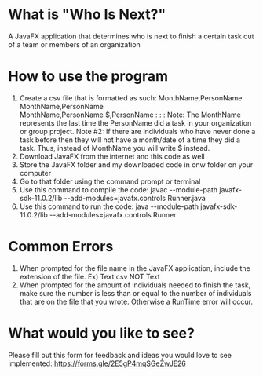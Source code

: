 # What is "Who Is Next?"
A JavaFX application that determines who is next to finish a certain task out of a team or members of an organization
# How to use the program
1) Create a csv file that is formatted as such:
      MonthName,PersonName
      MonthName,PersonName      
      MonthName,PersonName
      $,PersonName
               :
               :
               :
Note: The MonthName represents the last time the PersonName did a task in your organization or group project.
Note #2: If there are individuals who have never done a task before then they will not have a month/date of a time they did a task. Thus, instead of MonthName you      will write $ instead.
2) Download JavaFX from the internet and this code as well
3) Store the JavaFX folder and my downloaded code in onw folder on your computer
4) Go to that folder using the command prompt or terminal
5) Use this command to compile the code: javac --module-path javafx-sdk-11.0.2/lib --add-modules=javafx.controls Runner.java
6) Use this command to run the code: java --module-path javafx-sdk-11.0.2/lib --add-modules=javafx.controls Runner
# Common Errors
1) When prompted for the file name in the JavaFX application, include the extension of the file. Ex) Text.csv NOT Text
2) When prompted for the amount of individuals needed to finish the task, make sure the number is less than or equal to the number of individuals that are on the file that you wrote. Otherwise a RunTime error will occur.
# What would you like to see?
Please fill out this form for feedback and ideas you would love to see implemented: https://forms.gle/2E5gP4mqSGeZwJE26
